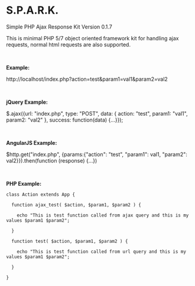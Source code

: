 # S.P.A.R.K.
Simple PHP Ajax Response Kit Version 0.1.7

This is minimal PHP 5/7 object oriented framework kit for handling ajax requests, normal html requests are also supported.

<br/>

<strong>Example:</strong>

http://localhost/index.php?action=test&param1=val1&param2=val2

<br/>

<strong>jQuery Example:</strong>

  $.ajax({url: "index.php", type: "POST", data: { action: "test", param1: "val1", param2: "val2" }, success: function(data) {...}});
  
<br/>

<strong>AngularJS Example:</strong>

  $http.get("index.php", {params:{"action": "test", "param1": val1, "param2": val2}}).then(function (response) {...})
  
<br/>

<strong>PHP Example:</strong>
  
    class Action extends App {

      function ajax_test( $action, $param1, $param2 ) {

        echo "This is test function called from ajax query and this is my values $param1 $param2";

      }
	
      function test( $action, $param1, $param2 ) {

        echo "This is test function called from url query and this is my values $param1 $param2";

      }

    }
